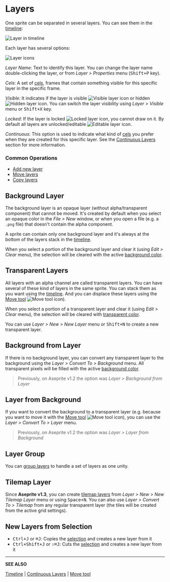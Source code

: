 # Layers

One sprite can be separated in several layers. You can see them
in the [timeline](timeline.md):

![Layer in timeline](layers/layer-in-timeline.png)

Each layer has several options:

![Layer icons](layers/layer-options.png)

*Layer Name*: Text to identify this layer.  You can change the layer
name double-clicking the layer, or from *Layer > Properties* menu (<kbd>Shift+P</kbd> key).

*Cels*: A set of [cels](cel.md), frames that contain something
visible for this specific layer in the specific frame.

*Visible*: It indicates if the layer is visible ![Visible layer icon](layers/visible-layer.png)
or hidden ![Hidden layer icon](layers/hidden-layer.png). You can switch the layer visibility
using *Layer > Visible* menu or <kbd>Shift+X</kbd> key.

*Locked*: If the layer is locked ![Locked layer icon](layers/locked-layer.png), you cannot draw on it.
By default all layers are unlocked/editable ![Editable layer icon](layers/editable-layer.png).

*Continuous*: This option is used to indicate what kind
of [cels](cel.md) you prefer when they are created for this
specific layer. See the [Continuous Layers](continuous-layers.md)
section for more information.

### Common Operations

* [Add new layer](new-layer.md)
* [Move layers](move-layers.md)
* [Copy layers](copy-layers.md)

## Background Layer

The background layer is an opaque layer (without alpha/transparent
component) that cannot be moved. It's created by default when you
select an opaque color in the *File > New* window, or when you open a
file (e.g. a `.png` file) that doesn't contain the alpha component.

A sprite can contain only one background layer and it's always at the
bottom of the layers stack in the [timeline](timeline.md).

When you select a portion of the background layer and clear it (using
*Edit > Clear* menu), the selection will be cleared with the active
[background color](color-bar.md).

## Transparent Layers

All layers with an alpha channel are called transparent layers.
You can have several of these kind of layers in the same sprite.
You can stack them as you want using the [timeline](timeline.md).
And you can displace these layers using the [Move tool](move-tool.md) ![Move tool icon](tools/move-tool.png)).

When you select a portion of a transparent layer and clear it (using
*Edit > Clear* menu), the selection will be cleared with
[transparent color](transparent-color.md).

You can use *Layer > New > New Layer* menu or <kbd>Shift+N</kbd> to
create a new transparent layer.

## Background from Layer

If there is no background layer, you can convert any transparent
layer to the background using the *Layer > Convert To > Background*
menu. All transparent pixels will be filled with the active
[background color](color-bar.md#background-color).

> Previously, on Aseprite v1.2 the option was *Layer > Background from Layer*

## Layer from Background

If you want to convert the background to a transparent layer
(e.g. because you want to move it with the [Move tool](move-tool.md)
![Move tool icon](tools/move-tool.png)), you can use the
*Layer > Convert To > Layer* menu.

> Previously, on Aseprite v1.2 the option was *Layer > Layer from Background*

## Layer Group

You can [group layers](layer-group.md) to handle a set of layers as
one unity.

## Tilemap Layer

Since **Aseprite v1.3**, you can create [tilemap layers](tilemap.md)
from *Layer > New > New Tilemap Layer* menu or using <kbd>Space+N</kbd>.
You can also use *Layer > Convert To > Tilemap* from any regular transparent
layer (the tiles will be created from the active grid settings).

## New Layers from Selection

* <kbd>Ctrl+J</kbd> or <kbd>⌘J</kbd>: Copies the [selection](selecting.md) and creates a new layer from it
* <kbd>Ctrl+Shift+J</kbd> or <kbd>⇧⌘J</kbd>: Cuts the [selection](selecting.md) and creates a new layer from it

---

**SEE ALSO**

[Timeline](timeline.md) |
[Continuous Layers](continuous-layers.md) |
[Move tool](move-tool.md)

